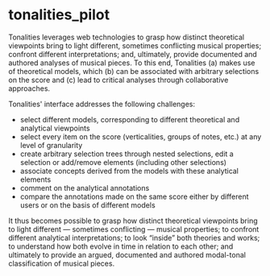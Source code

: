 # tonalities_pilot

Tonalities leverages web technologies to grasp how distinct theoretical viewpoints bring to light different, sometimes conflicting musical properties; confront different interpretations; and, ultimately, provide documented and authored analyses of musical pieces. To this end, Tonalities (a) makes use of theoretical models, which (b) can be associated with arbitrary selections on the score and (c) lead to critical analyses through collaborative approaches.

Tonalities' interface addresses the following challenges:


- select different models, corresponding to different theoretical and analytical viewpoints
- select every item on the score (verticalities, groups of notes, etc.) at any level of granularity
- create arbitrary selection trees through nested selections, edit a selection or add/remove elements (including other selections)
- associate concepts derived from the models with these analytical elements
- comment on the analytical annotations
- compare the annotations made on the same score either by different users or on the basis of different models

It thus becomes possible to grasp how distinct theoretical viewpoints bring to light different — sometimes conflicting — musical properties; to confront different analytical interpretations; to look “inside” both theories and works; to understand how both evolve in time in relation to each other; and ultimately to provide an argued, documented and authored modal-tonal classification of musical pieces.